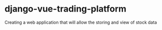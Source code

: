 # django-vue-trading-platform
Creating a web application that will allow the storing and view of stock data
